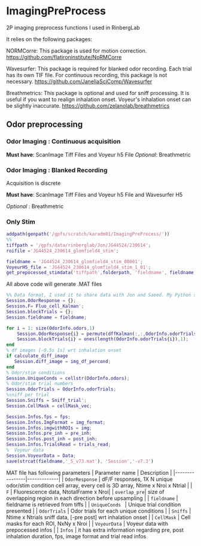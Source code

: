 # ImagingPreProcess
 2P imaging preprocess functions I used in RinbergLab

It relies on the following packages:

NORMCorre: This package is used for motion correction. https://github.com/flatironinstitute/NoRMCorre

Wavesurfer: This package is required for blanked odor recording. Each trial has its own TIF file. For continuous recording, this package is not necessary. https://github.com/JaneliaSciComp/Wavesurfer

Breathmetrics: This package is optional  and  used for sniff processing. It is useful if you want to realign inhalation onset. Voyeur's inhalation onset can be slightly inaccurate. https://github.com/zelanolab/breathmetrics


## Odor preprocessing 
### Odor Imaging :  Continuous acquisition

**Must have**: ScanImage Tiff Files  and Voyeur h5 File
*Optional*: Breathmetric

### Odor Imaging :  Blanked Recording
Acquisition is discrete

**Must have**:  ScanImage Tiff Files  and Voyeur h5 File and Wavesurfer H5 

*Optional* : Breathmetric


### Only Stim

```matlab
addpath(genpath('/gpfs/scratch/karadm01/ImagingPreProcess/'))
%%
tiffpath = '/gpfs/data/rinberglab/Jon/JG44524/230614';
roifile ='JG44524_230614_glomfield4_stim';

fieldname = 'JG44524_230614_glomfield4_stim_00001';
VoyeurH5_file = 'JG44524_230614_glomfield4_stim_1_01';
get_prepocessed_stimdata('tiffpath',folderpath, 'fieldname', fieldname, 'roiname', roifile,'VoyeurH5_name', VoyeurH5_file,'isOdor',false,'calculate_diff_image',true)
```


All above code will generate .MAT files
```matlab
%% Data format, I used it to share data with Jon and Saeed. My Python scripts are also written based on this format
Session.OdorResponse = {};
Session.F= Fluo_cell_Kalman';
Session.blockTrials = {};
Session.fieldname = fieldname;

for i = 1: size(OdorInfo.odors,1)
    Session.OdorResponse{i} = permute(dffKalman(:,:,OdorInfo.odorTrials{i}),[2,1,3]);
    Session.blockTrials{i} = ones(length(OdorInfo.odorTrials{i}),1);
end
% df images [-0.5s 1s] wrt inhalation onset
if calculate_diff_image
   Session.diff_image = img_df_percond;
end
% Odor/stim conditions
Session.UniqueConds = cellstr(OdorInfo.odors);
% Odor/stim trial numbers
Session.OdorTrials = OdorInfo.odorTrials;
%sniff per trial
Session.Sniffs = Sniff_trial';
Session.CellMask = cellMask_vec;

Session.Infos.fps = fps;
Session.Infos.ImgFormat = img_format;
Session.Infos.imgwithROIs = img;
Session.Infos.pre_inh = pre_inh;
Session.Infos.post_inh = post_inh;
Session.Infos.TrialsRead = trials_read;
%  Voyeur data
Session.VoyeurData = Data;
save(strcat(fieldname,'_S_v73.mat'), 'Session','-v7.3')
```

MAT file has following parameters
| Parameter name | Description |
|----------------|-------------|
| ```OdorResponse``` | dF/F responses, 1X N unique odor/stim condition cell array, every cell is 3D array, Ntime x Nroi x Ntrial   |
| ```F``` | Fluorescence data, NtotalFrame x Nroi|
| ```overlap_pre```| size of overlapping region in each direction before upsampling  |
| ```fieldname```    | fieldname is retrieved from tiffs |
| ```UniqueConds ``` | Unique trial condition presented |
| ```OdorTrials``` | Odor trials for each unique conditions | 
| ```Sniffs``` | Ntime x Ntrials sniff data, [-pre  post] wrt inhalation onset |
| ```CellMask``` | Cell masks for each ROI, NxNy  x Nroi |
| ```VoyeurData``` | Voyeur data with prepocessed infos |
| ```Infos``` | it has extra information regarding pre, post inhalation duration, fps, image format and trial read infos 

